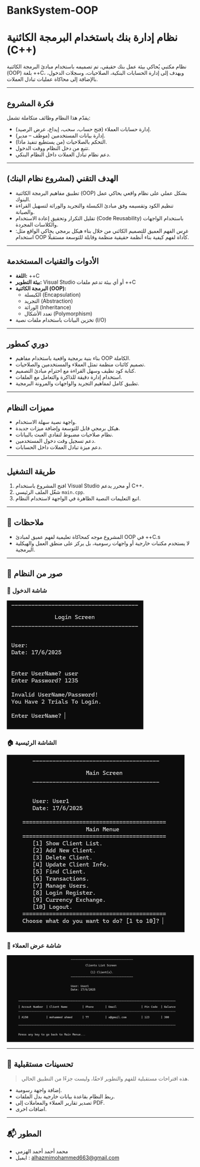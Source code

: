 # BankSystem-OOP
#  نظام إدارة بنك باستخدام البرمجة الكائنية (C++)

نظام مكتبي يُحاكي بيئة عمل بنك حقيقي، تم تصميمه باستخدام مبادئ البرمجة الكائنية (OOP) بلغة ++C، ويهدف إلى إدارة الحسابات البنكية، الصلاحيات، وسجلات الدخول، بالإضافة إلى محاكاة عمليات تبادل العملات.

---

##  فكرة المشروع

يقدّم هذا النظام وظائف متكاملة تشمل:

- إدارة حسابات العملاء (فتح حساب، سحب، إيداع، عرض الرصيد).
- إدارة بيانات المستخدمين (موظف – مدير).
- التحكم بالصلاحيات (من يستطيع تنفيذ ماذا).
- تتبع من دخل النظام ووقت الدخول.
- دعم نظام تبادل العملات داخل النظام البنكي.

---

## الهدف التقني (لمشروع نظام البنك)
- تطبيق مفاهيم البرمجة الكائنية (OOP) بشكل عملي على نظام واقعي يحاكي عمل البنوك.
- تنظيم الكود وتقسيمه وفق مبادئ الكبسلة والتجريد والوراثة لتسهيل القراءة والصيانة.
- تقليل التكرار وتحقيق إعادة الاستخدام (Code Reusability) باستخدام الواجهات والكلاسات المجردة.
- غرس الفهم العميق للتصميم الكائني من خلال بناء هيكل برمجي يحاكي الواقع مثل:
    استخدام OOP كأداة لفهم كيفية بناء أنظمة حقيقية منظمة وقابلة للتوسعة مستقبلًا.

---

##  الأدوات والتقنيات المستخدمة

- **اللغة:** ++C
- **بيئة التطوير:** Visual Studio أو أي بيئة تدعم ملفات ++C
- **البرمجة الكائنية (OOP):**
  - الكبسلة (Encapsulation)
  - التجريد (Abstraction)
  - الوراثة (Inheritance)
  - تعدد الأشكال (Polymorphism)
- تخزين البيانات باستخدام ملفات نصية (I/O)

---

##  دوري كمطور

- بناء بنية برمجية واقعية باستخدام مفاهيم OOP الكاملة.
- تصميم كائنات منظمة تمثل العملاء والمستخدمين والصلاحيات.
- كتابة كود نظيف وسهل القراءة مع احترام مبادئ التصميم.
- استخدام إدارة دقيقة للذاكرة والتعامل مع الملفات.
- تطبيق كامل لمفاهيم التجريد والواجهات والمرونة البرمجية.

---

##  مميزات النظام

- واجهة نصية سهلة الاستخدام.
- هيكل برمجي قابل للتوسعة وإضافة ميزات جديدة.
- نظام صلاحيات مضبوط لتفادي العبث بالبيانات.
- دعم تسجيل وقت دخول المستخدمين.
- دعم ميزة تبادل العملات داخل الحسابات.

---

##  طريقة التشغيل

1. افتح المشروع باستخدام Visual Studio أو محرر يدعم C++.
2. شغّل الملف الرئيسي `main.cpp`.
3. اتبع التعليمات النصية الظاهرة في الواجهة لاستخدام النظام.

---

## 📌 ملاحظات

- المشروع موجه كمحاكاة تعليمية لفهم عميق لمبادئ OOP في ++C.s
- لا يستخدم مكتبات خارجية أو واجهات رسومية، بل يركز على منطق العمل والهيكلية البرمجية.

---

## 📸 صور من النظام

### 🔐 شاشة الدخول
![شاشة الدخول](screenshots/login.png)

### 🏠 الشاشة الرئيسية
![الشاشة الرئيسية](screenshots/MainMenu.png)

### 👥 شاشة عرض العملاء
![شاشة عرض العملاء](screenshots/showClient.png)

---

## 🚀 تحسينات مستقبلية

> هذه اقتراحات مستقبلية للفهم والتطوير لاحقًا، وليست جزءًا من التطبيق الحالي.

- إضافة واجهة رسومية.
- ربط النظام بقاعدة بيانات خارجية بدل الملفات.
- تصدير تقارير العملاء والمعاملات إلى PDF.
- اضافات اخرى.

---


## 📬 المطور

- محمد أحمد أحمد الهزمي
- ايميل : alhazmimohammed663@gmail.com

